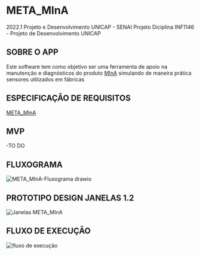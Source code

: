 # META_MInA

2022.1 Projeto e Desenvolvimento UNICAP - SENAI
Projeto Diciplina INF1146 - Projeto de Desenvolvimento UNICAP

## SOBRE O APP

Este software tem como objetivo ser uma ferramenta de apoio na manutenção e diagnósticos do produto [MInA](https://portal.mina.com.br/) simulando de maneira prática sensores utilizados em fábricas

## ESPECIFICAÇÂO DE REQUISITOS

[META_MInA](https://docs.google.com/document/d/1e50X3TRfWEq6lRn4H5-a_MyoIenEwfexeg7Q41O_d60/edit?usp=sharing)

## MVP

-TO DO

## FLUXOGRAMA

![META_MInA-Fluxograma drawio](https://user-images.githubusercontent.com/54192152/163652204-a72ca351-d126-4ee4-b7ce-4e5db9134a34.png)

## PROTOTIPO DESIGN JANELAS 1.2

![Janelas META_MInA](https://user-images.githubusercontent.com/54192152/166448644-0580d88d-4dc0-4eb5-beb4-becbeaa0a262.png)

## FLUXO DE EXECUÇÃO

![fluxo de execução](https://user-images.githubusercontent.com/54192152/166448775-d66a2466-b060-4e5d-8d35-12657f7ecc9f.png)
